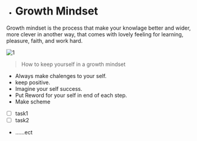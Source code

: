 - # Growth Mindset 
Growth mindset is the process that make your knowlage better and wider, more clever in another way, that comes with lovely feeling for learning, pleasure, faith, and work hard.

![1](https://user-images.githubusercontent.com/76395608/102781092-bcb87b80-439f-11eb-81cb-6c913c1781ca.png)
> How to keep yourself in a growth mindset
* Always make chalenges to your self. 
* keep positive.
* Imagine your self success.
* Put Reword for your self in end of each step.
* Make scheme
- [ ] task1
- [ ] task2
* ......ect 
